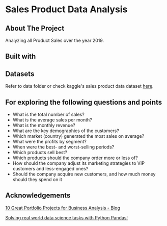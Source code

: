 # Sales Product Data Analysis

## About The Project
Analyzing all Product Sales over the year 2019.

## Built with


## Datasets

Refer to data folder or check kaggle's sales product data dataset [here](https://www.kaggle.com/datasets/knightbearr/sales-product-data).


## For exploring the following questions and points

- What is the total number of sales?
-  What is the average sales per month? 
- What is the monthly revenue?
- What are the key demographics of the customers?
- Which market (country) generated the most sales on average?
- What were the profits by segment?
- When were the best- and worst-selling periods?
- Which products sell best? 
- Which products should the company order more or less of?
- How should the company adjust its marketing strategies to VIP customers and less-engaged ones?
- Should the company acquire new customers, and how much money should they spend on it

## Acknowledgements
[10 Great Portfolio Projects for Business Analysis - Blog](https://www.dataquest.io/blog/10-great-portfolio-projects-for-business-analysis/)

[Solving real world data science tasks with Python Pandas!](https://youtu.be/eMOA1pPVUc4)
